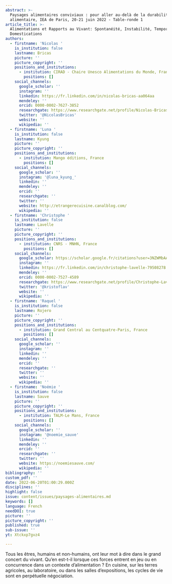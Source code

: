 ```yaml
---
abstract: >-
  Paysages alimentaires conviviaux : pour aller au-delà de la durabilité
  alimentaire, IEA de Paris, 20-21 juin 2022 - Table-ronde 1 
article_title: >-
  Alimentations et Rapports au Vivant: Spontanéité, Instabilité, Temporisations,
  Domestications
authors:
  - firstname: 'Nicolas '
    is_institution: false
    lastname: Bricas
    picture: ''
    picture_copyright: ''
    positions_and_institutions:
      - institution: CIRAD - Chaire Unesco Alimentations du Monde, France
        positions: []
    social_channels:
      google_scholar: ''
      instagram: ''
      linkedin: https://fr.linkedin.com/in/nicolas-bricas-aa064aa
      mendeley: ''
      orcid: 0000-0002-7627-3852
      researchgate: https://www.researchgate.net/profile/Nicolas-Bricas
      twitter: '@NicolasBricas'
      website: ''
      wikipedia: ''
  - firstname: 'Luna '
    is_institution: false
    lastname: Kyung
    picture: ''
    picture_copyright: ''
    positions_and_institutions:
      - institution: Mango éditions, France
        positions: []
    social_channels:
      google_scholar: ''
      instagram: '@luna_kyung_'
      linkedin: ''
      mendeley: ''
      orcid: ''
      researchgate: ''
      twitter: ''
      website: http://etrangerecuisine.canalblog.com/
      wikipedia: ''
  - firstname: 'Christophe '
    is_institution: false
    lastname: Lavelle
    picture: ''
    picture_copyright: ''
    positions_and_institutions:
      - institution: CNRS - MNHN, France
        positions: []
    social_channels:
      google_scholar: https://scholar.google.fr/citations?user=3NZWMbAAAAAJ&hl=fr
      instagram: ''
      linkedin: https://fr.linkedin.com/in/christophe-lavelle-79508278
      mendeley: ''
      orcid: 0000-0002-7527-4589
      researchgate: https://www.researchgate.net/profile/Christophe-Lavelle
      twitter: '@kristoflav'
      website: ''
      wikipedia: ''
  - firstname: 'Raquel '
    is_institution: false
    lastname: Rojero
    picture: ''
    picture_copyright: ''
    positions_and_institutions:
      - institution: Grand Central au Centquatre-Paris, France
        positions: []
    social_channels:
      google_scholar: ''
      instagram: ''
      linkedin: ''
      mendeley: ''
      orcid: ''
      researchgate: ''
      twitter: ''
      website: ''
      wikipedia: ''
  - firstname: 'Noémie '
    is_institution: false
    lastname: Sauve
    picture: ''
    picture_copyright: ''
    positions_and_institutions:
      - institution: TALM-Le Mans, France
        positions: []
    social_channels:
      google_scholar: ''
      instagram: '@noemie_sauve'
      linkedin: ''
      mendeley: ''
      orcid: ''
      researchgate: ''
      twitter: ''
      website: https://noemiesauve.com/
      wikipedia: ''
bibliography: ''
custom_pdf: ''
date: 2022-06-20T01:00:29.000Z
disciplines: ''
highlight: false
issue: content/issues/paysages-alimentaires.md
keywords: []
language: French
needDOI: true
picture: ''
picture_copyright: ''
published: true
sub-issue: ''
yt: Xtckxp7gvz4

---
```










Tous les êtres, humains et non-humains, ont leur mot à dire dans le grand concert du vivant. Qu’en est-t-il lorsque ces forces entrent en jeu ou en concurrence dans un contexte d’alimentation ? En cuisine, sur les terres agricoles, au laboratoire, ou dans les salles d’expositions, les cycles de vie sont en perpétuelle négociation.

<Youtube yt="Xtckxp7gvz4" caption ="Alimentations et rapports au vivant: spontanéité, instabilité, temporisations, domestications"></Youtube>